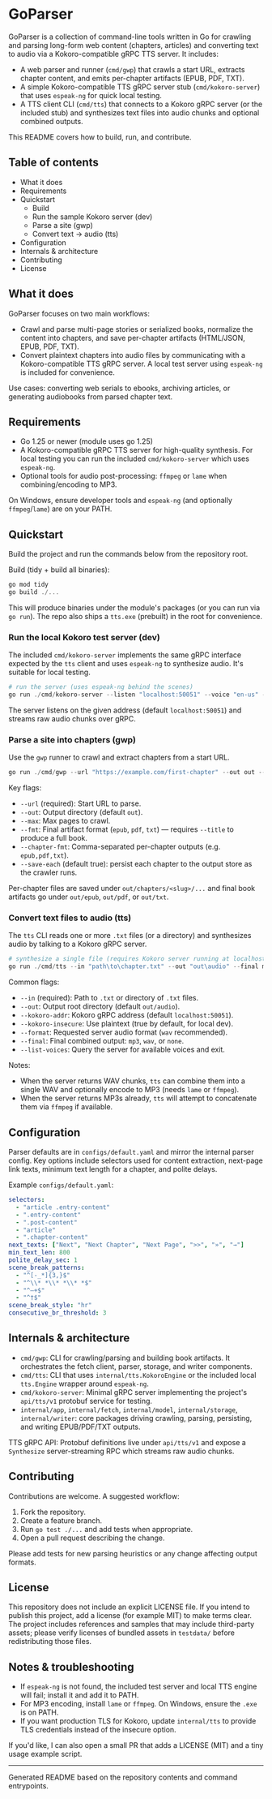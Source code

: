 # GoParser

GoParser is a collection of command-line tools written in Go for crawling and parsing long-form web content (chapters, articles) and converting text to audio via a Kokoro-compatible gRPC TTS server. It includes:

- A web parser and runner (`cmd/gwp`) that crawls a start URL, extracts chapter content, and emits per-chapter artifacts (EPUB, PDF, TXT).
- A simple Kokoro-compatible TTS gRPC server stub (`cmd/kokoro-server`) that uses `espeak-ng` for quick local testing.
- A TTS client CLI (`cmd/tts`) that connects to a Kokoro gRPC server (or the included stub) and synthesizes text files into audio chunks and optional combined outputs.

This README covers how to build, run, and contribute.

## Table of contents

- What it does
- Requirements
- Quickstart
  - Build
  - Run the sample Kokoro server (dev)
  - Parse a site (gwp)
  - Convert text -> audio (tts)
- Configuration
- Internals & architecture
- Contributing
- License

## What it does

GoParser focuses on two main workflows:

- Crawl and parse multi-page stories or serialized books, normalize the content into chapters, and save per-chapter artifacts (HTML/JSON, EPUB, PDF, TXT).
- Convert plaintext chapters into audio files by communicating with a Kokoro-compatible TTS gRPC server. A local test server using `espeak-ng` is included for convenience.

Use cases: converting web serials to ebooks, archiving articles, or generating audiobooks from parsed chapter text.

## Requirements

- Go 1.25 or newer (module uses go 1.25)
- A Kokoro-compatible gRPC TTS server for high-quality synthesis. For local testing you can run the included `cmd/kokoro-server` which uses `espeak-ng`.
- Optional tools for audio post-processing: `ffmpeg` or `lame` when combining/encoding to MP3.

On Windows, ensure developer tools and `espeak-ng` (and optionally `ffmpeg`/`lame`) are on your PATH.

## Quickstart

Build the project and run the commands below from the repository root.

Build (tidy + build all binaries):

```powershell
go mod tidy
go build ./...
```

This will produce binaries under the module's packages (or you can run via `go run`). The repo also ships a `tts.exe` (prebuilt) in the root for convenience.

### Run the local Kokoro test server (dev)

The included `cmd/kokoro-server` implements the same gRPC interface expected by the `tts` client and uses `espeak-ng` to synthesize audio. It's suitable for local testing.

```powershell
# run the server (uses espeak-ng behind the scenes)
go run ./cmd/kokoro-server --listen "localhost:50051" --voice "en-us" --speed 170
```

The server listens on the given address (default `localhost:50051`) and streams raw audio chunks over gRPC.

### Parse a site into chapters (gwp)

Use the `gwp` runner to crawl and extract chapters from a start URL.

```powershell
go run ./cmd/gwp --url "https://example.com/first-chapter" --out out --fmt epub --title "My Book Title" --author "Author Name" --max 10
```

Key flags:

- `--url` (required): Start URL to parse.
- `--out`: Output directory (default `out`).
- `--max`: Max pages to crawl.
- `--fmt`: Final artifact format (`epub`, `pdf`, `txt`) — requires `--title` to produce a full book.
- `--chapter-fmt`: Comma-separated per-chapter outputs (e.g. `epub,pdf,txt`).
- `--save-each` (default true): persist each chapter to the output store as the crawler runs.

Per-chapter files are saved under `out/chapters/<slug>/...` and final book artifacts go under `out/epub`, `out/pdf`, or `out/txt`.

### Convert text files to audio (tts)

The `tts` CLI reads one or more `.txt` files (or a directory) and synthesizes audio by talking to a Kokoro gRPC server.

```powershell
# synthesize a single file (requires Kokoro server running at localhost:50051)
go run ./cmd/tts --in "path\to\chapter.txt" --out "out\audio" --final mp3 --format wav --voice af_heart
```

Common flags:

- `--in` (required): Path to `.txt` or directory of `.txt` files.
- `--out`: Output root directory (default `out/audio`).
- `--kokoro-addr`: Kokoro gRPC address (default `localhost:50051`).
- `--kokoro-insecure`: Use plaintext (true by default, for local dev).
- `--format`: Requested server audio format (`wav` recommended).
- `--final`: Final combined output: `mp3`, `wav`, or `none`.
- `--list-voices`: Query the server for available voices and exit.

Notes:

- When the server returns WAV chunks, `tts` can combine them into a single WAV and optionally encode to MP3 (needs `lame` or `ffmpeg`).
- When the server returns MP3s already, `tts` will attempt to concatenate them via `ffmpeg` if available.

## Configuration

Parser defaults are in `configs/default.yaml` and mirror the internal parser config. Key options include selectors used for content extraction, next-page link texts, minimum text length for a chapter, and polite delays.

Example `configs/default.yaml`:

```yaml
selectors:
  - "article .entry-content"
  - ".entry-content"
  - ".post-content"
  - "article"
  - ".chapter-content"
next_texts: ["Next", "Next Chapter", "Next Page", ">>", "»", "→"]
min_text_len: 800
polite_delay_sec: 1
scene_break_patterns:
  - "^[-_*]{3,}$"
  - "^\\* *\\* *\\* *$"
  - "^—+$"
  - "^†$"
scene_break_style: "hr"
consecutive_br_threshold: 3
```

## Internals & architecture

- `cmd/gwp`: CLI for crawling/parsing and building book artifacts. It orchestrates the fetch client, parser, storage, and writer components.
- `cmd/tts`: CLI that uses `internal/tts.KokoroEngine` or the included local `tts.Engine` wrapper around `espeak-ng`.
- `cmd/kokoro-server`: Minimal gRPC server implementing the project's `api/tts/v1` protobuf service for testing.
- `internal/app`, `internal/fetch`, `internal/model`, `internal/storage`, `internal/writer`: core packages driving crawling, parsing, persisting, and writing EPUB/PDF/TXT outputs.

TTS gRPC API: Protobuf definitions live under `api/tts/v1` and expose a `Synthesize` server-streaming RPC which streams raw audio chunks.

## Contributing

Contributions are welcome. A suggested workflow:

1. Fork the repository.
2. Create a feature branch.
3. Run `go test ./...` and add tests when appropriate.
4. Open a pull request describing the change.

Please add tests for new parsing heuristics or any change affecting output formats.

## License

This repository does not include an explicit LICENSE file. If you intend to publish this project, add a license (for example MIT) to make terms clear. The project includes references and samples that may include third-party assets; please verify licenses of bundled assets in `testdata/` before redistributing those files.

## Notes & troubleshooting

- If `espeak-ng` is not found, the included test server and local TTS engine will fail; install it and add it to PATH.
- For MP3 encoding, install `lame` or `ffmpeg`. On Windows, ensure the `.exe` is on PATH.
- If you want production TLS for Kokoro, update `internal/tts` to provide TLS credentials instead of the insecure option.

If you'd like, I can also open a small PR that adds a LICENSE (MIT) and a tiny usage example script.

---
Generated README based on the repository contents and command entrypoints.

